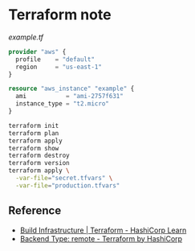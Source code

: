 # Terraform note

*example.tf*

```tf
provider "aws" {
  profile    = "default"
  region     = "us-east-1"
}

resource "aws_instance" "example" {
  ami           = "ami-2757f631"
  instance_type = "t2.micro"
}
```

```bash
terraform init
terraform plan
terraform apply
terraform show
terraform destroy
terraform version
terraform apply \
  -var-file="secret.tfvars" \
  -var-file="production.tfvars"
```

## Reference

- [Build Infrastructure | Terraform - HashiCorp Learn](https://learn.hashicorp.com/terraform/getting-started/build)
- [Backend Type: remote - Terraform by HashiCorp](https://www.terraform.io/docs/backends/types/remote.html)
